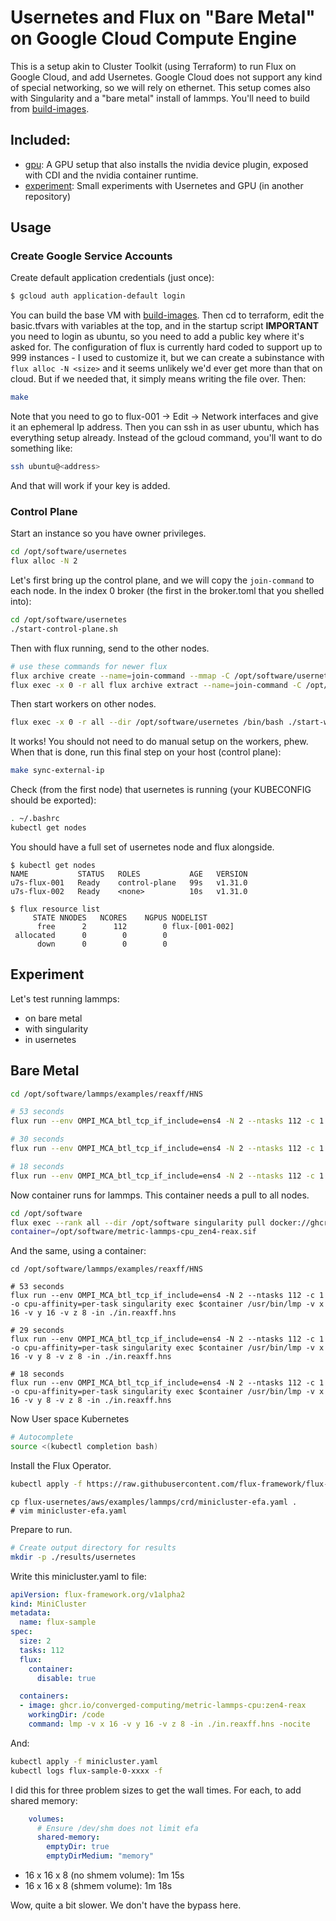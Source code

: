 # Usernetes and Flux on "Bare Metal" on Google Cloud Compute Engine

This is a setup akin to Cluster Toolkit (using Terraform) to run Flux on Google Cloud, and add Usernetes.
Google Cloud does not support any kind of special networking, so we will rely on ethernet. This setup comes also with Singularity and a "bare metal" install of lammps. You'll need to build from [build-images](build-images).

## Included:

 - [gpu](gpu): A GPU setup that also installs the nvidia device plugin, exposed with CDI and the nvidia container runtime.
 - [experiment](https://github.com/converged-computing/google-performance-study/tree/main/experiments/usernetes/mnist-gpu): Small experiments with Usernetes and GPU (in another repository)

## Usage

### Create Google Service Accounts

Create default application credentials (just once):

```bash
$ gcloud auth application-default login
```

You can build the base VM with [build-images](build-images). Then cd to terraform, edit the basic.tfvars with
variables at the top, and in the startup script **IMPORTANT** you need to login as ubuntu, so you need to add a public key where it's asked for. The configuration
of flux is currently hard coded to support up to 999 instances - I used to customize it, but we can create a subinstance
with `flux alloc -N <size>` and it seems unlikely we'd ever get more than that on cloud. But if we needed that, it simply
means writing the file over. Then:

```bash
make
```

Note that you need to go to flux-001 -> Edit -> Network interfaces and give it an ephemeral Ip address. Then you can ssh in as user ubuntu, which has
everything setup already. Instead of the gcloud command, you'll want to do something like:

```bash
ssh ubuntu@<address>
```

And that will work if your key is added.

### Control Plane

Start an instance so you have owner privileges.

```bash
cd /opt/software/usernetes
flux alloc -N 2
```

Let's first bring up the control plane, and we will copy the `join-command` to each node.
In the index 0 broker (the first in the broker.toml that you shelled into):

```bash
cd /opt/software/usernetes
./start-control-plane.sh
```

Then with flux running, send to the other nodes.

```bash
# use these commands for newer flux
flux archive create --name=join-command --mmap -C /opt/software/usernetes join-command
flux exec -x 0 -r all flux archive extract --name=join-command -C /opt/software/usernetes
```

Then start workers on other nodes.

```bash
flux exec -x 0 -r all --dir /opt/software/usernetes /bin/bash ./start-worker.sh
```

It works! You should not need to do manual setup on the workers, phew.
When that is done, run this final step on your host (control plane):

```bash
make sync-external-ip
```

Check (from the first node) that usernetes is running (your KUBECONFIG should be exported):

```bash
. ~/.bashrc
kubectl get nodes
```

You should have a full set of usernetes node and flux alongside.

```console
$ kubectl get nodes
NAME           STATUS   ROLES           AGE   VERSION
u7s-flux-001   Ready    control-plane   99s   v1.31.0
u7s-flux-002   Ready    <none>          10s   v1.31.0
```
```console
$ flux resource list
     STATE NNODES   NCORES    NGPUS NODELIST
      free      2      112        0 flux-[001-002]
 allocated      0        0        0 
      down      0        0        0 
```

## Experiment

Let's test running lammps:

- on bare metal
- with singularity
- in usernetes

## Bare Metal

```bash
cd /opt/software/lammps/examples/reaxff/HNS
```
```bash
# 53 seconds
flux run --env OMPI_MCA_btl_tcp_if_include=ens4 -N 2 --ntasks 112 -c 1 -o cpu-affinity=per-task /usr/bin/lmp -v x 16 -v y 16 -v z 8 -in ./in.reaxff.hns -nocite

# 30 seconds
flux run --env OMPI_MCA_btl_tcp_if_include=ens4 -N 2 --ntasks 112 -c 1 -o cpu-affinity=per-task /usr/bin/lmp -v x 16 -v y 8 -v z 8 -in ./in.reaxff.hns -nocite

# 18 seconds
flux run --env OMPI_MCA_btl_tcp_if_include=ens4 -N 2 --ntasks 112 -c 1 -o cpu-affinity=per-task /usr/bin/lmp -v x 8 -v y 8 -v z 8 -in ./in.reaxff.hns -nocite
```

Now container runs for lammps. This container needs a pull to all nodes.

```bash
cd /opt/software
flux exec --rank all --dir /opt/software singularity pull docker://ghcr.io/converged-computing/metric-lammps-cpu:zen4-reax
container=/opt/software/metric-lammps-cpu_zen4-reax.sif 
```

And the same, using a container:

```console
cd /opt/software/lammps/examples/reaxff/HNS

# 53 seconds
flux run --env OMPI_MCA_btl_tcp_if_include=ens4 -N 2 --ntasks 112 -c 1 -o cpu-affinity=per-task singularity exec $container /usr/bin/lmp -v x 16 -v y 16 -v z 8 -in ./in.reaxff.hns

# 29 seconds
flux run --env OMPI_MCA_btl_tcp_if_include=ens4 -N 2 --ntasks 112 -c 1 -o cpu-affinity=per-task singularity exec $container /usr/bin/lmp -v x 16 -v y 8 -v z 8 -in ./in.reaxff.hns

# 18 seconds
flux run --env OMPI_MCA_btl_tcp_if_include=ens4 -N 2 --ntasks 112 -c 1 -o cpu-affinity=per-task singularity exec $container /usr/bin/lmp -v x 16 -v y 8 -v z 8 -in ./in.reaxff.hns
```

Now User space Kubernetes

```bash
# Autocomplete
source <(kubectl completion bash) 
```

Install the Flux Operator.

```bash
kubectl apply -f https://raw.githubusercontent.com/flux-framework/flux-operator/main/examples/dist/flux-operator.yaml
```

```console
cp flux-usernetes/aws/examples/lammps/crd/minicluster-efa.yaml .
# vim minicluster-efa.yaml
```

Prepare to run.

```bash
# Create output directory for results
mkdir -p ./results/usernetes
```

Write this minicluster.yaml to file:

```yaml
apiVersion: flux-framework.org/v1alpha2
kind: MiniCluster
metadata:
  name: flux-sample
spec:
  size: 2
  tasks: 112
  flux:
    container:
      disable: true

  containers:
  - image: ghcr.io/converged-computing/metric-lammps-cpu:zen4-reax
    workingDir: /code
    command: lmp -v x 16 -v y 16 -v z 8 -in ./in.reaxff.hns -nocite
```

And:

```bash
kubectl apply -f minicluster.yaml
kubectl logs flux-sample-0-xxxx -f
```

I did this for three problem sizes to get the wall times. For each, to add shared memory:

```yaml
    volumes:
      # Ensure /dev/shm does not limit efa
      shared-memory:
        emptyDir: true
        emptyDirMedium: "memory"
```

- 16 x 16 x 8 (no shmem volume): 1m 15s
- 16 x 16 x 8 (shmem volume): 1m 18s

Wow, quite a bit slower. We don't have the bypass here.
